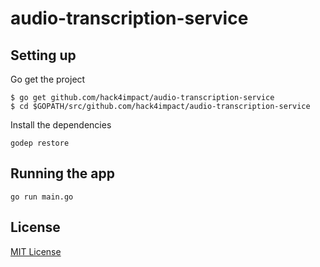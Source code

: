 # audio-transcription-service

## Setting up

Go get the project

```
$ go get github.com/hack4impact/audio-transcription-service
$ cd $GOPATH/src/github.com/hack4impact/audio-transcription-service
```

Install the dependencies

```
godep restore
```

## Running the app

```
go run main.go
```

## License
[MIT License](LICENSE.md)

